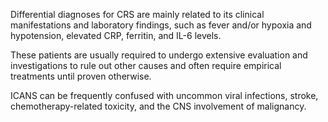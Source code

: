 Differential diagnoses for CRS are mainly related to its clinical manifestations and laboratory findings, such as fever and/or hypoxia and hypotension, elevated CRP, ferritin, and IL-6 levels.

These patients are usually required to undergo extensive evaluation and investigations to rule out other causes and often require empirical treatments until proven otherwise.

ICANS can be frequently confused with uncommon viral infections, stroke, chemotherapy-related toxicity, and the CNS involvement of malignancy.